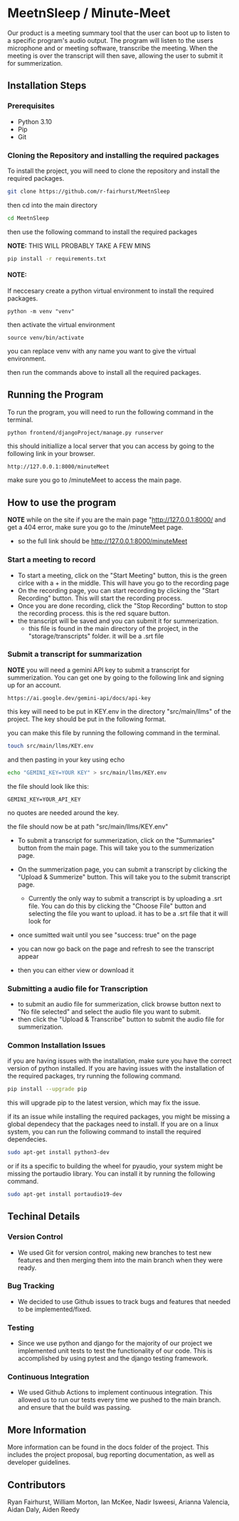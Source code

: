 # MeetnSleep / Minute-Meet
Our product is a meeting summary tool that the user can boot up to listen to a specific program's audio output. The program will listen to the users microphone and or meeting software, transcribe the meeting. When the meeting is over the transcript will then save, allowing the user to submit it for summerization.

## Installation Steps

### Prerequisites
- Python 3.10
- Pip
- Git

### Cloning the Repository and installing the required packages
To install the project, you will need to clone the repository and install the required packages. 

```bash
git clone https://github.com/r-fairhurst/MeetnSleep
```

then cd into the main directory

```bash
cd MeetnSleep
```

then use the following command to install the required packages

**NOTE:** THIS WILL PROBABLY TAKE A FEW MINS
```bash
pip install -r requirements.txt
```

#### NOTE:
If neccesary create a python virtual environment to install the required packages.

```
python -m venv "venv"
```

then activate the virtual environment

```
source venv/bin/activate
```

you can replace venv with any name you want to give the virtual environment.

then run the commands above to install all the required packages.

## Running the Program

To run the program, you will need to run the following command in the terminal.

```bash
python frontend/djangoProject/manage.py runserver
```

this should initiallize a local server that you can access by going to the following link in your browser.

```
http://127.0.0.1:8000/minuteMeet
```

make sure you go to /minuteMeet to access the main page.

## How to use the program

**NOTE** while on the site if you are the main page "http://127.0.0.1:8000/ and get a 404 error, make sure you go to the /minuteMeet page. 
- so the full link should be http://127.0.0.1:8000/minuteMeet

### Start a meeting to record
- To start a meeting, click on the "Start Meeting" button, this is the green cirlce with a + in the middle. This will have you go to the recording page
- On the recording page, you can start recording by clicking the "Start Recording" button. This will start the recording process.
- Once you are done recording, click the "Stop Recording" button to stop the recording process. this is the red square button.
- the transcript will be saved and you can submit it for summerization.
   - this file is found in the main directory of the project, in the "storage/transcripts" folder. it will be a .srt file


### Submit a transcript for summarization
**NOTE** you will need a gemini API key to submit a transcript for summerization. You can get one by going to the following link and signing up for an account.
```
https://ai.google.dev/gemini-api/docs/api-key
```

this key will need to be put in KEY.env in the  directory "src/main/llms" of the project. The key should be put in the following format.

you can make this file by running the following command in the terminal.

```bash
touch src/main/llms/KEY.env
```

and then pasting in your key using echo

```bash
echo "GEMINI_KEY=YOUR KEY" > src/main/llms/KEY.env
```

the file should look like this:

```
GEMINI_KEY=YOUR_API_KEY
```

no quotes are needed around the key.

the file should now be at path "src/main/llms/KEY.env"

- To submit a transcript for summerization, click on the "Summaries" button from the main page. This will take you to the summerization page.
- On the summerization page, you can submit a transcript by clicking the "Upload & Summerize" button. This will take you to the submit transcript page.
    - Currently the only way to submit a transcript is by uploading a .srt file. You can do this by clicking the "Choose File" button and selecting the file you want to upload. it has to be a .srt file that it will look for

- once sumitted wait until you see "success: true" on the page
- you can now go back on the page and refresh to see the transcript appear
- then you can either view or download it

### Submitting a audio file for Transcription
- to submit an audio file for summerization, click browse button next to "No file selected" and select the audio file you want to submit.
- then click the "Upload & Transcribe" button to submit the audio file for summerization.


### Common Installation Issues

if you are having issues with the installation, make sure you have the correct version of python installed. If you are having issues with the installation of the required packages, try running the following command.

```bash
pip install --upgrade pip
```

this will upgrade pip to the latest version, which may fix the issue.

if its an issue while installing the required packages, you might be missing a global dependecy that the packages need to install. If you are on a linux system, you can run the following command to install the required dependecies.

```bash
sudo apt-get install python3-dev
```

or if its a specific to building the wheel for pyaudio, your system might be missing the portaudio library. You can install it by running the following command.

```bash
sudo apt-get install portaudio19-dev
```

## Techinal Details

### Version Control
- We used Git for version control, making new branches to test new features and then merging them into the main branch when they were ready.

### Bug Tracking
- We decided to use Github issues to track bugs and features that needed to be implemented/fixed.

### Testing
- Since we use python and django for the majority of our project we implemented unit tests to test the functionality of our code. This is accomplished by using pytest and the django testing framework.

### Continuous Integration
- We used Github Actions to implement continuous integration. This allowed us to run our tests every time we pushed to the main branch. and ensure that the build was passing.

## More Information
More information can be found in the docs folder of the project. This includes the project proposal, bug reporting documentation, as well as developer guidelines.

## Contributors
 Ryan Fairhurst, William Morton, Ian McKee, Nadir Isweesi, Arianna Valencia, Aidan Daly, Aiden Reedy 


